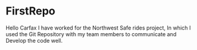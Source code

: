 # FirstRepo
Hello Carfax
I have worked for the Northwest Safe rides project, In which I used the Git Repository with my team members to communicate and Develop the code well.
